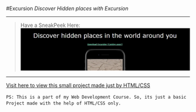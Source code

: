 #Excursion
*Discover Hidden places with Excursion*

---

>Have a SneakPeek Here:
>![Its not visible from your device](Resources/images/sneekpeek.jpg)
>

---
[Visit here to view this small project made just by HTML/CSS](https://bit.ly/3aQCekH)

`PS: This is a part of my Web Development Course. So, its just a basic Project made with the help of HTML/CSS only.`  